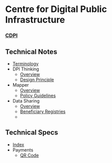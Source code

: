 # Centre for Digital Public Infrastructure 
### [CDPI](https://cdpi.dev)


## Technical Notes
* [Terminology](./notes/dpi/terminology.md)
* DPI Thinking
    * [Overview](./notes/dpi/overview.md)
    * [Design Principle](./notes/dpi/design_principles.md)
* Mapper
    * [Overview](./notes/mapper/overview.md)
    * [Policy Guidelines](./notes/mapper/policy_guidelines.md)
* Data Sharing
    * [Overview](./notes/data_sharing/overview.md)
    * [Beneficiary Registries](./notes/data_sharing/beneficiary_registries.md)
    * <!-- * Civil Registry -->
## Technical Specs
* [Index](./specs/index.md)
* Payments
    * [QR Code](./specs/payment/qr_code/qr_spec.md)